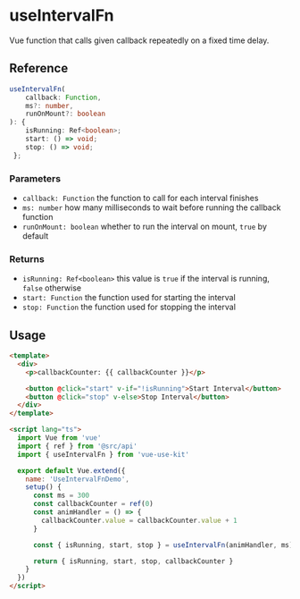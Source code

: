 # useIntervalFn

Vue function that calls given callback repeatedly on a fixed time delay.

## Reference

```typescript
useIntervalFn(
    callback: Function,
    ms?: number,
    runOnMount?: boolean
): {
    isRunning: Ref<boolean>;
    start: () => void;
    stop: () => void;
 };
```

### Parameters

- `callback: Function` the function to call for each interval finishes
- `ms: number` how many milliseconds to wait before running the callback function
- `runOnMount: boolean` whether to run the interval on mount, `true` by default

### Returns

- `isRunning: Ref<boolean>` this value is `true` if the interval is running, `false` otherwise
- `start: Function` the function used for starting the interval
- `stop: Function` the function used for stopping the interval

## Usage

```html
<template>
  <div>
    <p>callbackCounter: {{ callbackCounter }}</p>

    <button @click="start" v-if="!isRunning">Start Interval</button>
    <button @click="stop" v-else>Stop Interval</button>
  </div>
</template>

<script lang="ts">
  import Vue from 'vue'
  import { ref } from '@src/api'
  import { useIntervalFn } from 'vue-use-kit'

  export default Vue.extend({
    name: 'UseIntervalFnDemo',
    setup() {
      const ms = 300
      const callbackCounter = ref(0)
      const animHandler = () => {
        callbackCounter.value = callbackCounter.value + 1
      }

      const { isRunning, start, stop } = useIntervalFn(animHandler, ms)

      return { isRunning, start, stop, callbackCounter }
    }
  })
</script>
```

